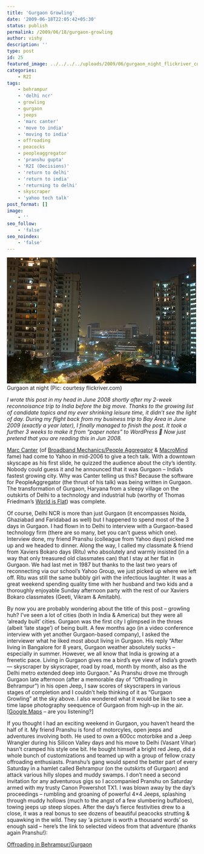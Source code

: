 ```yaml
---
title: 'Gurgaon Growling'
date: '2009-06-18T22:05:42+05:30'
status: publish
permalink: /2009/06/18/gurgaon-growling
author: vishy
description: ''
type: post
id: 25
featured_image: ../../../../uploads/2009/06/gurgaon_night_flickriver_com.jpeg
categories: 
    - R2I
tags:
    - behrampur
    - 'delhi ncr'
    - growling
    - gurgaon
    - jeeps
    - 'marc canter'
    - 'move to india'
    - 'moving to india'
    - offroading
    - peacocks
    - peopleaggregator
    - 'pranshu gupta'
    - 'R2I (Decisions)'
    - 'return to delhi'
    - 'return to india'
    - 'returning to delhi'
    - skyscraper
    - 'yahoo tech talk'
post_format: []
image:
    - ''
seo_follow:
    - 'false'
seo_noindex:
    - 'false'
---
```

![](../../../../uploads/2009/06/gurgaon_night_flickriver_com.jpeg) Gurgaon at night (Pic: courtesy flickriver.com)

*I wrote this post in my head in June 2008 shortly after my 2-week reconnoisance trip to India before the big move. Thanks to the growing list of candidate topics and my ever shrinking leisure time, it didn’t see the light of day. During my flight back from my business trip to Bay Area in June 2009 (exactly a year later), I finally managed to finish the post. It took a further 3 weeks to make it from “paper notes” to WordPress 🙂 Now just pretend that you are reading this in Jun 2008.*

[Marc Canter](http://marc.blogs.it/) (of [Broadband Mechanics/People Aggregator](http://www.broadbandmechanics.com/) &amp; [MacroMind](http://en.wikipedia.org/wiki/MacroMind) fame) had come to Yahoo in mid-2006 to give a tech talk. With a downtown skyscape as his first slide, he quizzed the audience about the city’s identity. Nobody could guess it and he announced that it was Gurgaon – India’s fastest growing city. Why was Canter telling us this? Because the software for PeopleAggregator (the thrust of his talk) was being written in Gurgaon. The transformation of Gurgaon, Haryana from a sleepy village on the outskirts of Delhi to a technology and industrial hub (worthy of Thomas Friedman’s [World is Flat](http://www.thomaslfriedman.com/bookshelf/the-world-is-flat)) was complete.

Of course, Delhi NCR is more than just Gurgaon (it encompasses Noida, Ghaziabad and Faridabad as well) but I happened to spend most of the 3 days in Gurgaon. I had flown in to Delhi to interview with a Gurgaon-based technology firm (there are so many, bet you can’t guess which one). Interview done, my friend Pranshu (colleague from Yahoo days) picked me up and we headed to dinner. Along the way, I called my classmate &amp; friend from Xaviers Bokaro days (Ritu) who absolutely and warmly insisted (in a way that only treasured old classmates can) that I stay at her flat in Gurgaon. We had last met in 1987 but thanks to the last two years of reconnecting via our school’s Yahoo Group, we just picked up where we left off. Ritu was still the same bubbly girl with the infectious laughter. It was a great weekend spending quality time with her husband and two kids and a thoroughly enjoyable Sunday afternoon party with the rest of our Xaviers Bokaro classmates (Geeti, Vikram &amp; Amitabh).

By now you are probably wondering about the title of this post – growling huh? I’ve seen a lot of cities (both in India &amp; America) but they were all ‘already built’ cities. Gurgaon was the first city I glimpsed in the throes (albeit ‘late stage’) of being built. A few months ago (in a video conference interview with yet another Gurgaon-based company), I asked the interviewer what he liked most about living in Gurgaon. His reply “After living in Bangalore for 8 years, Gurgaon weather absolutely sucks – especially in summer. However, we all know that India is growing at a frenetic pace. Living in Gurgaon gives me a bird’s eye view of India’s growth — skyscraper by skyscraper, road by road, month by month, also as the Delhi metro extended deep into Gurgaon.” As Pranshu drove me through Gurgaon late afternoon (after a memorable day of “Offroading in Behrampur”) in his open Jeep, I saw scores of skyscrapers in various stages of completion and I couldn’t help thinking of it as “Gurgaon Growling” at the sky above. I also wondered what it would be like to see a time lapse photography seequence of Gurgaon from high-up in the air. \[[Google Maps](http://maps.google.com) – are you listening?\]

If you thought I had an exciting weekend in Gurgaon, you haven’t heard the half of it. My friend Pranshu is fond of motorcyles, open jeeps and adventures involving both. He used to own a 600cc motorbike and a Jeep Wrangler during his Silicon Valley days and his move to Delhi (Vasant Vihar) hasn’t cramped his style one bit. He bought himself a bright red Jeep, did a whole bunch of customizations and teamed up with a group of fellow crazy offroading enthusiasts. Pranshu’s gang would spend the better part of every Saturday in a hamlet called Behrampur (on the outskirts of Gurgaon) and attack various hilly slopes and muddy swamps. I don’t need a second invitation for any adventurous gigs so I accompanied Pranshu on Saturday armed with my trusty Canon Powershot TX1. I was blown away by the day’s proceedings – rumbling and groaning of powerful 4×4 Jeeps, splashing through muddy hollows (much to the angst of a few slumbering buffaloes), towing jeeps up steep slopes. After the day’s fierce festivities drew to a close, it was a real bonus to see dozens of beautiful peacocks strutting &amp; squawking in the wild. They say ‘a picture is worth a thousand words’ so enough said – here’s the link to selected videos from that adventure (thanks again Pranshu!):

[Offroading in Behrampur/Gurgaon](https://www.ulaar.com/2009/09/21/offroading-in-behrampur-gurgaon-selected-shorts/)
